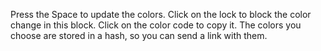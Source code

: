 Press the Space to update the colors.
Click on the lock to block the color change in this block.
Click on the color code to copy it.
The colors you choose are stored in a hash, so you can send a link with them.
